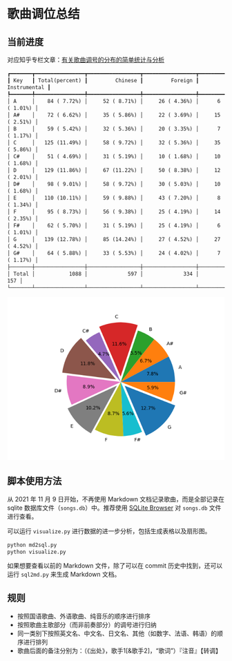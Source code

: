 # 歌曲调位总结

## 当前进度

对应知乎专栏文章：[有关歌曲调号的分布的简单统计与分析](https://zhuanlan.zhihu.com/p/56102065)

```
┏━━━━━━━┳━━━━━━━━━━━━━━━━┳━━━━━━━━━━━━━━━━━┳━━━━━━━━━━━━━━━━━┳━━━━━━━━━━━━━━━━━┓
┃ Key   ┃ Total(percent) ┃         Chinese ┃         Foreign ┃    Instrumental ┃
┡━━━━━━━╇━━━━━━━━━━━━━━━━╇━━━━━━━━━━━━━━━━━╇━━━━━━━━━━━━━━━━━╇━━━━━━━━━━━━━━━━━┩
│ A     │    84 ( 7.72%) │     52 ( 8.71%) │     26 ( 4.36%) │      6 ( 1.01%) │
│ A#    │    72 ( 6.62%) │     35 ( 5.86%) │     22 ( 3.69%) │     15 ( 2.51%) │
│ B     │    59 ( 5.42%) │     32 ( 5.36%) │     20 ( 3.35%) │      7 ( 1.17%) │
│ C     │   125 (11.49%) │     58 ( 9.72%) │     32 ( 5.36%) │     35 ( 5.86%) │
│ C#    │    51 ( 4.69%) │     31 ( 5.19%) │     10 ( 1.68%) │     10 ( 1.68%) │
│ D     │   129 (11.86%) │     67 (11.22%) │     50 ( 8.38%) │     12 ( 2.01%) │
│ D#    │    98 ( 9.01%) │     58 ( 9.72%) │     30 ( 5.03%) │     10 ( 1.68%) │
│ E     │   110 (10.11%) │     59 ( 9.88%) │     43 ( 7.20%) │      8 ( 1.34%) │
│ F     │    95 ( 8.73%) │     56 ( 9.38%) │     25 ( 4.19%) │     14 ( 2.35%) │
│ F#    │    62 ( 5.70%) │     31 ( 5.19%) │     25 ( 4.19%) │      6 ( 1.01%) │
│ G     │   139 (12.78%) │     85 (14.24%) │     27 ( 4.52%) │     27 ( 4.52%) │
│ G#    │    64 ( 5.88%) │     33 ( 5.53%) │     24 ( 4.02%) │      7 ( 1.17%) │
├───────┼────────────────┼─────────────────┼─────────────────┼─────────────────┤
│ Total │           1088 │             597 │             334 │             157 │
└───────┴────────────────┴─────────────────┴─────────────────┴─────────────────┘
```

![](result.png)

## 脚本使用方法

从 2021 年 11 月 9 日开始，不再使用 Markdown 文档记录歌曲，而是全部记录在 sqlite 数据库文件（`songs.db`）中。推荐使用 [SQLite Browser](https://github.com/sqlitebrowser/sqlitebrowser) 对 `songs.db` 文件进行查看。

可以运行 `visualize.py` 进行数据的进一步分析，包括生成表格以及扇形图。

```shell
python md2sql.py
python visualize.py
```

如果想要查看以前的 Markdown 文件，除了可以在 commit 历史中找到，还可以运行 `sql2md.py` 来生成 Markdown 文档。

## 规则

* 按照国语歌曲、外语歌曲、纯音乐的顺序进行排序
* 按照歌曲主歌部分（而非前奏部分）的调号进行归纳
* 同一类别下按照英文名、中文名、日文名、其他（如数字、法语、韩语）的顺序进行排列
* 歌曲后面的备注分别为：（《出处》，歌手1[&歌手2]，“歌词”）『注音』【转调】